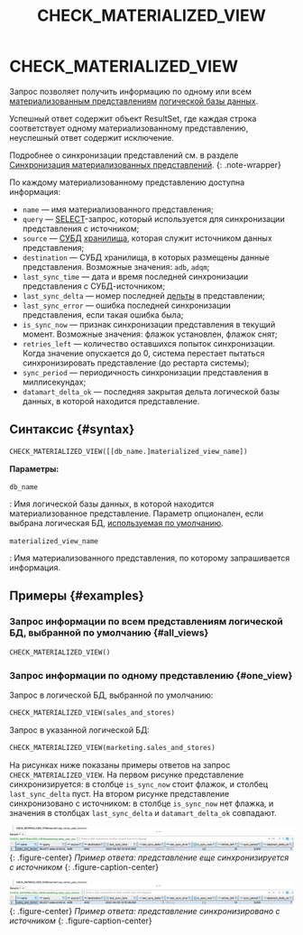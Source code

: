 ﻿---
layout: default
title: CHECK_MATERIALIZED_VIEW
nav_order: 6
parent: Запросы SQL+
grand_parent: Справочная информация
has_children: false
has_toc: false
---

# CHECK_MATERIALIZED_VIEW

Запрос позволяет получить информацию по одному или всем 
[материализованным представлениям](../../../overview/main_concepts/materialized_view/materialized_view.md) 
[логической базы данных](../../../overview/main_concepts/logical_db/logical_db.md).

Успешный ответ содержит объект ResultSet, где каждая строка соответствует одному материализованному представлению,
неуспешный ответ содержит исключение.

Подробнее о синхронизации представлений см. в разделе
[Синхронизация материализованных представлений](../../../overview/main_concepts/materialized_view/materialized_view.md#synchronization).
{: .note-wrapper}

По каждому материализованному представлению доступна информация:
* `name` — имя материализованного представления;
* `query` — [SELECT](../SELECT/SELECT.md)-запрос, который используется для синхронизации представления с источником;
* `source` — [СУБД](../../../introduction/supported_DBMS/supported_DBMS.md)
  [хранилища](../../../overview/main_concepts/data_storage/data_storage.md), которая служит источником данных представления;
* `destination` — СУБД хранилища, в которых размещены данные представления. Возможные значения: `adb`, `adqm`;
* `last_sync_time` — дата и время последней синхронизации представления с СУБД-источником;
* `last_sync_delta` — номер последней [дельты](../../../overview/main_concepts/delta/delta.md) в представлении;
* `last_sync_error` — ошибка последней синхронизации представления, если такая ошибка была;
* `is_sync_now` — признак синхронизации представления в текущий момент. Возможные значения: флажок установлен, флажок снят;
* `retries_left` — количество оставшихся попыток синхронизации. Когда значение опускается до 0, система 
  перестает пытаться синхронизировать представление (до рестарта системы);
* `sync_period` — периодичность синхронизации представления в миллисекундах;
* `datamart_delta_ok` — последняя закрытая дельта логической базы данных, в которой находится представление.

## Синтаксис {#syntax}

```sql
CHECK_MATERIALIZED_VIEW([[db_name.]materialized_view_name])
```

**Параметры:**

`db_name`

: Имя логической базы данных, в которой находится материализованное представление. Параметр
  опционален, если выбрана логическая БД, 
  [используемая по умолчанию](../../../working_with_system/other_features/default_db_set-up/default_db_set-up.md).

`materialized_view_name`

: Имя материализованного представления, по которому запрашивается информация.

## Примеры {#examples}

### Запрос информации по всем представлениям логической БД, выбранной по умолчанию {#all_views}

```sql
CHECK_MATERIALIZED_VIEW()
```

### Запрос информации по одному представлению {#one_view}

Запрос в логической БД, выбранной по умолчанию:

```sql
CHECK_MATERIALIZED_VIEW(sales_and_stores)
```

Запрос в указанной логической БД:

```sql
CHECK_MATERIALIZED_VIEW(marketing.sales_and_stores)
```

На рисунках ниже показаны примеры ответов на запрос `CHECK_MATERIALIZED_VIEW`. На первом рисунке представление 
синхронизируется: в столбце `is_sync_now` стоит флажок, и столбец `last_sync_delta` пуст. На втором рисунке 
представление синхронизовано с источником: в столбце `is_sync_now` нет флажка, и значения в столбцах `last_sync_delta` и
`datamart_delta_ok` совпадают.

![](check_materialized_view_syncing.png)
{: .figure-center}
*Пример ответа: представление еще синхронизируется с источником*
{: .figure-caption-center}

![](check_materialized_view_synced.png)
{: .figure-center}
*Пример ответа: представление синхронизировано с источником*
{: .figure-caption-center}